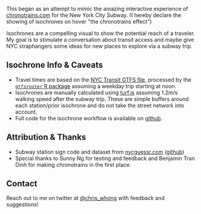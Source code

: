 This began as an attempt to mimic the amazing interactive experience of [chronotrains.com](https://chronotrains.com) for the New York City Subway. (I hereby declare the showing of isochrones on hover "the chronotrains effect")

Isochrones are a compelling visual to show the potential reach of a traveler. My goal is to stimulate a conversation about transit access and maybe give NYC straphangers some ideas for new places to explore via a subway trip.

## Isochrone Info & Caveats

* Travel times are based on the [NYC Transit GTFS file](http://web.mta.info/developers/developer-data-terms.html#data), processed by the [`gtfsrouter` R package](https://cran.r-project.org/web/packages/gtfsrouter/index.html) assuming a weekday trip starting at noon.
* Isochrones are manually calculated using [turf.js](https://turfjs.org/) assuming 1.2m/s walking speed after the subway trip. These are simple buffers around each station/prior isochrone and do not take the street network into account. 
* Full code for the isochrone workflow is available on [github](https://github.com/chriswhong/nyc-subway-isochrones).


## Attribution & Thanks

* Subway station sign code and dataset from [nycguessr.com](https://nycguessr.com) ([github](https://github.com/BenMusch/nycguessr))
* Special thanks to Sunny Ng for testing and feedback and Benjamin Tran Dinh for making chronotrains in the first place.

## Contact

Reach out to me on twitter at [@chris_whong](https://twitter.com/chris_whong) with feedback and suggestions!

